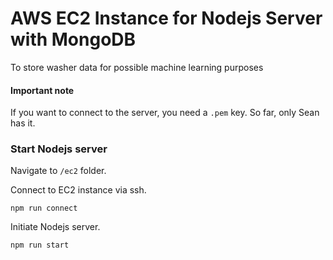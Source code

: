 # AWS EC2 Instance for Nodejs Server with MongoDB
To store washer data for possible machine learning purposes

#### Important note
If you want to connect to the server, you need a `.pem` key. So far, only Sean has it.

### Start Nodejs server
Navigate to `/ec2` folder.

Connect to EC2 instance via ssh.

`npm run connect`

Initiate Nodejs server.

`npm run start`
